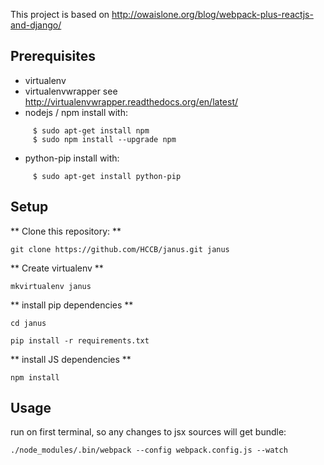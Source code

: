 This project is based on http://owaislone.org/blog/webpack-plus-reactjs-and-django/

Prerequisites
-------------

* virtualenv
* virtualenvwrapper
  see http://virtualenvwrapper.readthedocs.org/en/latest/
* nodejs / npm
  install with: 
``` 
     $ sudo apt-get install npm
     $ sudo npm install --upgrade npm 
```
* python-pip
  install with:
```
     $ sudo apt-get install python-pip
```




Setup
-----

** Clone this repository: **
```
git clone https://github.com/HCCB/janus.git janus
```

** Create virtualenv **
```
mkvirtualenv janus
```

** install pip dependencies **
```
cd janus

pip install -r requirements.txt

```

** install JS dependencies **
```
npm install
```


Usage
-----

run on first terminal, so any changes to jsx sources will get bundle:
```
./node_modules/.bin/webpack --config webpack.config.js --watch 
```



